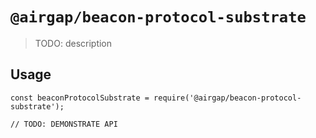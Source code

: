 # `@airgap/beacon-protocol-substrate`

> TODO: description

## Usage

```
const beaconProtocolSubstrate = require('@airgap/beacon-protocol-substrate');

// TODO: DEMONSTRATE API
```
